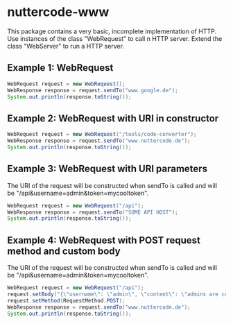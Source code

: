 # nuttercode-www

This package contains a very basic, incomplete implementation of HTTP. Use instances of the class "WebRequest" to call n HTTP server. Extend the class "WebServer" to run a HTTP server.

## Example 1: WebRequest

```java
WebRequest request = new WebRequest();
WebResponse response = request.sendTo("www.google.de");
System.out.println(response.toString());
```

## Example 2: WebRequest with URI in constructor

```java
WebRequest request = new WebRequest("/tools/code-converter");
WebResponse response = request.sendTo("www.nuttercode.de");
System.out.println(response.toString());
```

## Example 3: WebRequest with URI parameters

The URI of the request will be constructed when sendTo is called and will be "/api&username=admin&token=mycooltoken".

```java
WebRequest request = new WebRequest("/api");
WebResponse response = request.sendTo("SOME API HOST");
System.out.println(response.toString());
```


## Example 4: WebRequest with POST request method and custom body

The URI of the request will be constructed when sendTo is called and will be "/api&username=admin&token=mycooltoken".

```java
WebRequest request = new WebRequest("/api");
request.setBody("{\"username\": \"admin\", \"content\": \"admins are cool\"}");
request.setMethod(RequestMethod.POST);
WebResponse response = request.sendTo("www.nuttercode.de");
System.out.println(response.toString());
```
